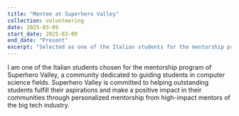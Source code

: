 ```yaml
---
title: "Mentee at Superhero Valley"
collection: volunteering
date: 2025-03-09
start_date: 2025-03-09
end_date: "Present"
excerpt: "Selected as one of the Italian students for the mentorship program of Superhero Valley, a community dedicated to guiding students in computer science fields."
---
```


I am one of the Italian students chosen for the mentorship program of Superhero Valley, a community dedicated to guiding students in computer science fields. Superhero Valley is committed to helping outstanding students fulfill their aspirations and make a positive impact in their communities through personalized mentorship from high-impact mentors of the big tech industry.